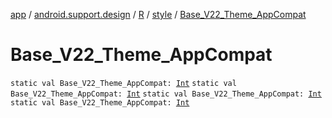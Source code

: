 [app](../../../index.md) / [android.support.design](../../index.md) / [R](../index.md) / [style](index.md) / [Base_V22_Theme_AppCompat](.)

# Base_V22_Theme_AppCompat

`static val Base_V22_Theme_AppCompat: `[`Int`](https://kotlinlang.org/api/latest/jvm/stdlib/kotlin/-int/index.html)
`static val Base_V22_Theme_AppCompat: `[`Int`](https://kotlinlang.org/api/latest/jvm/stdlib/kotlin/-int/index.html)
`static val Base_V22_Theme_AppCompat: `[`Int`](https://kotlinlang.org/api/latest/jvm/stdlib/kotlin/-int/index.html)
`static val Base_V22_Theme_AppCompat: `[`Int`](https://kotlinlang.org/api/latest/jvm/stdlib/kotlin/-int/index.html)